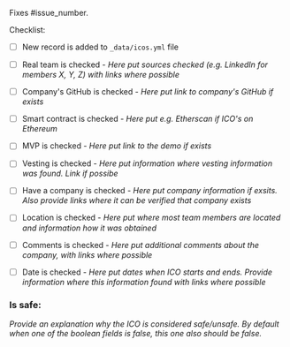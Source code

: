 Fixes #issue_number.

Checklist:
- [ ] New record is added to `_data/icos.yml` file
- [ ] Real team is checked - *Here put sources checked (e.g. LinkedIn for members X, Y, Z) with links where possible*
- [ ] Company's GitHub is checked - *Here put link to company's GitHub if exists*
- [ ] Smart contract is checked - *Here put e.g. Etherscan if ICO's on Ethereum*
- [ ] MVP is checked - *Here put link to the demo if exists*
- [ ] Vesting is checked - *Here put information where vesting information was found. Link if possibe*
- [ ] Have a company is checked - *Here put company information if exsits. Also provide links where it can be verified that company exists*
- [ ] Location is checked - *Here put where most team members are located and information how it was obtained*
- [ ] Comments is checked - *Here put additional comments about the company, with links where possible*
- [ ] Date is checked - *Here put dates when ICO starts and ends. Provide information where this information found with links where possible*


### Is safe:
*Provide an explanation why the ICO is considered safe/unsafe. By default when one of the boolean fields is false, this one also should be false.* 
